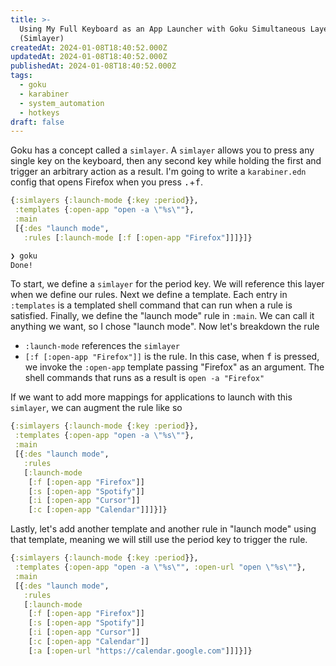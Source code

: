 ```yaml
---
title: >-
  Using My Full Keyboard as an App Launcher with Goku Simultaneous Layers
  (Simlayer)
createdAt: 2024-01-08T18:40:52.000Z
updatedAt: 2024-01-08T18:40:52.000Z
publishedAt: 2024-01-08T18:40:52.000Z
tags:
  - goku
  - karabiner
  - system_automation
  - hotkeys
draft: false
---
```


Goku has a concept called a `simlayer`.
A `simlayer` allows you to press any single key on the keyboard, then any second key while holding the first and trigger an arbitrary action as a result.
I'm going to write a `karabiner.edn` config that opens Firefox when you press <kbd>.</kbd>+<kbd>f</kbd>.

```clojure
{:simlayers {:launch-mode {:key :period}},
 :templates {:open-app "open -a \"%s\""},
 :main
 [{:des "launch mode",
   :rules [:launch-mode [:f [:open-app "Firefox"]]]}]}
```

```sh
❯ goku
Done!
```

To start, we define a `simlayer` for the period key.
We will reference this layer when we define our rules.
Next we define a template.
Each entry in `:templates` is a templated shell command that can run when a rule is satisfied.
Finally, we define the "launch mode" rule in `:main`.
We can call it anything we want, so I chose "launch mode".
Now let's breakdown the rule

- `:launch-mode` references the `simlayer`
- `[:f [:open-app "Firefox"]]` is the rule. In this case, when <kbd>f</kbd> is pressed, we invoke the `:open-app` template passing "Firefox" as an argument. The shell commands that runs as a result is `open -a "Firefox"`

If we want to add more mappings for applications to launch with this `simlayer`, we can augment the rule like so


```clojure
{:simlayers {:launch-mode {:key :period}},
 :templates {:open-app "open -a \"%s\""},
 :main
 [{:des "launch mode",
   :rules
   [:launch-mode
    [:f [:open-app "Firefox"]]
    [:s [:open-app "Spotify"]]
    [:i [:open-app "Cursor"]]
    [:c [:open-app "Calendar"]]]}]}
```

Lastly, let's add another template and another rule in "launch mode" using that template, meaning we will still use the period key to trigger the rule.


```clojure
{:simlayers {:launch-mode {:key :period}},
 :templates {:open-app "open -a \"%s\"", :open-url "open \"%s\""},
 :main
 [{:des "launch mode",
   :rules
   [:launch-mode
    [:f [:open-app "Firefox"]]
    [:s [:open-app "Spotify"]]
    [:i [:open-app "Cursor"]]
    [:c [:open-app "Calendar"]]
    [:a [:open-url "https://calendar.google.com"]]]}]}
```
